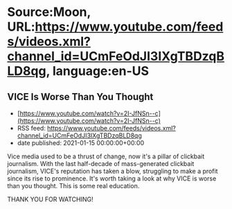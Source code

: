 # Source:Moon, URL:https://www.youtube.com/feeds/videos.xml?channel_id=UCmFeOdJI3IXgTBDzqBLD8qg, language:en-US

## VICE Is Worse Than You Thought
 - [https://www.youtube.com/watch?v=2I-JfNSn--c](https://www.youtube.com/watch?v=2I-JfNSn--c)
 - RSS feed: https://www.youtube.com/feeds/videos.xml?channel_id=UCmFeOdJI3IXgTBDzqBLD8qg
 - date published: 2021-01-15 00:00:00+00:00

Vice media used to be a thrust of change, now it's a pillar of clickbait journalism.
With the last half-decade of mass-generated clickbait journalism, VICE's reputation has taken a blow, struggling to make a profit since its rise to prominence. It's worth taking a look at why VICE is worse than you thought. This is some real education.


THANK YOU FOR WATCHING!

